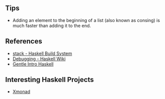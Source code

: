 ## Tips
- Adding an element to the beginning of a list (also known as consing) is much faster than adding it to the end.

## References

- [stack - Haskell Build System](https://docs.haskellstack.org/en/stable/GUIDE/#user-guide)
- [Debugging - Haskell Wiki](https://wiki.haskell.org/Debugging)
- [Gentle Intro Haskell](https://www.cs.auckland.ac.nz/references/haskell/haskell-intro-html/)

## Interesting Haskell Projects

- [Xmonad](http://xmonad.org/download.html)

